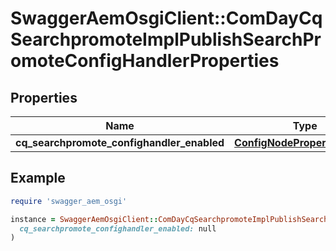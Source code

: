 # SwaggerAemOsgiClient::ComDayCqSearchpromoteImplPublishSearchPromoteConfigHandlerProperties

## Properties

| Name | Type | Description | Notes |
| ---- | ---- | ----------- | ----- |
| **cq_searchpromote_confighandler_enabled** | [**ConfigNodePropertyBoolean**](ConfigNodePropertyBoolean.md) |  | [optional] |

## Example

```ruby
require 'swagger_aem_osgi'

instance = SwaggerAemOsgiClient::ComDayCqSearchpromoteImplPublishSearchPromoteConfigHandlerProperties.new(
  cq_searchpromote_confighandler_enabled: null
)
```

